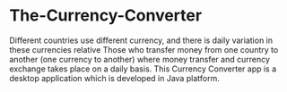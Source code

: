 # The-Currency-Converter
Different countries use different currency, and there is daily variation in these currencies relative Those who transfer money from one country to another (one currency to another) where money transfer and currency exchange takes place on a daily basis. This  Currency Converter app is a desktop application which is developed in Java platform.
